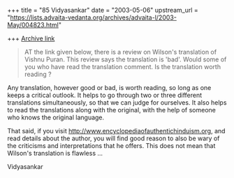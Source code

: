 +++
title = "85 Vidyasankar"
date = "2003-05-06"
upstream_url = "https://lists.advaita-vedanta.org/archives/advaita-l/2003-May/004823.html"

+++
[Archive link](https://lists.advaita-vedanta.org/archives/advaita-l/2003-May/004823.html)

>AT the link given below, there is a review on Wilson's
>translation of Vishnu Puran. This review says the
>translation is 'bad'. Would some of you who have read
>the translation comment. Is the translation worth
>reading ?

Any translation, however good or bad, is worth reading, so long as one
keeps a critical outlook. It helps to go through two or three different
translations simultaneously, so that we can judge for ourselves. It also
helps to read the translations along with the original, with the help of
someone who knows the original language.

That said, if you visit http://www.encyclopediaofauthentichinduism.org, and
read details about the author, you will find good reason to also be wary of
the criticisms and interpretations that he offers. This does not mean that
Wilson's translation is flawless ...

Vidyasankar

